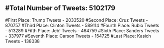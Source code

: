 #Total Number of Tweets: 5102179 
---
#First Place: Trump Tweets - 2033520
#Second Place: Cruz Tweets - 870757
#Third Place: Clinton Tweets - 589114
#Fourth Place: Rubio Tweets - 513289
#Fifth Place: Jeb! Tweets - 464759
#Sixth Place: Sanders Tweets - 337977
#Seventh Place: Carson Tweets - 154725
#Last Place: Kasich Tweets - 138038
